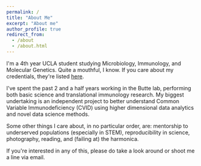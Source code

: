 ```yaml
---
permalink: /
title: "About Me"
excerpt: "About me"
author_profile: true
redirect_from: 
  - /about
  - /about.html
---
```

I'm a 4th year UCLA student studying Microbiology, Immunology, and Molecular Genetics. Quite a mouthful, I know. If you care about my credentials, they're listed [here](https://humzakhan.github.io/cv/). 

I've spent the past 2 and a half years working in the Butte lab, performing both basic science and translational immunology research. My biggest undertaking is an independent project to better understand Common Variable Immunodeficiency (CVID) using higher dimensional data analytics and novel data science methods. 

Some other things I care about, in no particular order, are: mentorship to underserved populations (especially in STEM), reproducibility in science, photography, reading, and (failing at) the harmonica.

If you're interested in any of this, please do take a look around or shoot me a line via email. 
